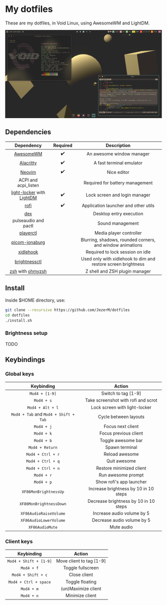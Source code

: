 # My dotfiles
These are my dotfiles, in Void Linux, using AwesomeWM and LightDM.

![Desktop_screenshot](./misc/Desktop_screenshot-01.png)


## Dependencies

| Dependency | Required | Description |
|:----------:|:--------:|:-----------:|
| [AwesomeWM][awesomewm]  | :heavy_check_mark: | An awesome window manager |
| [Alacritty][alacritty]  | :heavy_check_mark: | A fast terminal emulator |
| [Neovim][nvim]     | :heavy_check_mark: | Nice editor |
| ACPI and acpi_listen |  | Required for battery management |
| [light-locker][light-locker] with [LightDM][lightdm] | :heavy_check_mark: | Lock screen and login manager |
| [rofi][rofi] | :heavy_check_mark: | Application launcher and other utils |
| [dex][dex] |  | Desktop entry execution |
| pulseaudio and pactl |  | Sound management |
| [playerctl][playerctl] |  | Media player controller |
| [picom-jonaburg][picom-jonaburg] |  | Blurring, shadows, rounded corners, and window animations |
| [xidlehook][xidlehook] |  | Required to lock session on idle |
| [brightnessctl][brightnessctl] |  | Used only with xidlehook to dim and restore screen brightness |
| [zsh][zsh] with [ohmyzsh][ohmyzsh] |  | Z shell and ZSH plugin manager |

## Install

Inside $HOME directory, use:
```sh
git clone --recursive https://github.com/JezerM/dotfiles
cd dotfiles
./install.sh
```

### Brightness setup

TODO

## Keybindings

### Global keys

| Keybinding | Action |
|:----------:|:------:|
| `Mod4 + [1-9]` | Switch to tag [1-9] |
| `Mod4 + s` | Take screenshot with rofi and scrot |
| `Mod4 + Alt + l` | Lock screen with light-locker |
| `Mod4 + Tab` and `Mod4 + Shift + Tab` | Cycle between layouts |
| `Mod4 + j` | Focus next client |
| `Mod4 + k` | Focus previous client |
| `Mod4 + b` | Toggle awesome bar |
| `Mod4 + Return` | Spawn terminal |
| `Mod4 + Ctrl + r` | Reload awesome |
| `Mod4 + Ctrl + q` | Quit awesome |
| `Mod4 + Ctrl + n` | Restore minimized client |
| `Mod4 + r` | Run awesome prompt |
| `Mod4 + p` | Show rofi's app launcher |
| `XF86MonBrightnessUp` | Increase brightness by 10 in 10 steps |
| `XF86MonBrightnessDown` | Decrease brightness by 10 in 10 steps |
| `XF86AudioRaiseVolume` | Increase audio volume by 5 |
| `XF86AudioLowerVolume` | Decrease audio volume by 5 |
| `XF86AudioMute` | Mute audio |

### Client keys

| Keybinding | Action |
|:----------:|:------:|
| `Mod4 + Shift + [1-9]` | Move client to tag [1-9] |
| `Mod4 + f` | Toggle fullscreen |
| `Mod4 + Shift + c` | Close client |
| `Mod4 + Ctrl + space` | Toggle floating |
| `Mod4 + m` | (un)Maximize client |
| `Mod4 + n` | Minimize client |


[acpilight]: https://gitlab.com/wavexx/acpilight
[pulsemixer]: https://github.com/GeorgeFilipkin/pulsemixer
[playerctl]: https://github.com/altdesktop/playerctl
[awesomewm]: https://github.com/awesomeWM/awesome
[alacritty]: https://github.com/alacritty/alacritty
[nvim]: https://github.com/neovim/neovim
[dex]: https://github.com/jceb/dex
[picom-jonaburg]: https://github.com/jonaburg/picom
[rofi]: https://github.com/davatorium/rofi
[light-locker]: https://github.com/the-cavalry/light-locker
[lightdm]: https://github.com/canonical/lightdm
[xidlehook]: https://gitlab.com/jD91mZM2/xidlehook
[brightnessctl]: https://github.com/Hummer12007/brightnessctl
[zsh]: https://www.zsh.org/
[ohmyzsh]: https://ohmyz.sh/

